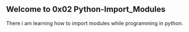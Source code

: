## Welcome to 0x02 Python-Import_Modules
There i am learning how to import modules while programming in python.
